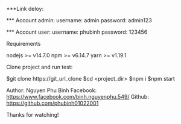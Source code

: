 ***Link deloy:


*** Account admin:
username: admin
password: admin123

*** Account user:
username: phubinh
password: 123456

Requirements

nodejs >= v14.7.0 npm >= v6.14.7 yarn >= v1.19.1

Clone project and run test:

$git clone https://git_url_clone
$cd <project_dir> 
$npm i
$npm start

Author: Nguyen Phu Binh Facebook: https://www.facebook.com/binh.nguyenphu.549/ Github: https://github.com/phubinh01022001

Thanks for watching!